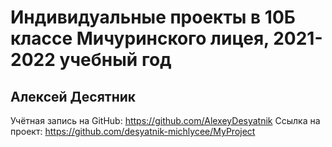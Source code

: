 # Индивидуальные проекты в 10Б классе Мичуринского лицея, 2021-2022 учебный год

## Алексей Десятник
Учётная запись на GitHub: https://github.com/AlexeyDesyatnik
Ссылка на проект: https://github.com/desyatnik-michlycee/MyProject
